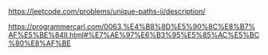 https://leetcode.com/problems/unique-paths-ii/description/


https://programmercarl.com/0063.%E4%B8%8D%E5%90%8C%E8%B7%AF%E5%BE%84II.html#%E7%AE%97%E6%B3%95%E5%85%AC%E5%BC%80%E8%AF%BE


